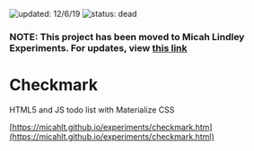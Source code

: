 ![updated: 12/6/19](https://img.shields.io/badge/updated-12/6/19-yellow) ![status: dead](https://img.shields.io/badge/status-dead-red)

### NOTE: This project has been moved to Micah Lindley Experiments.  For updates, view [this link](https://github.com/micahlt/micahlt.github.io/tree/master/experiments)
# Checkmark

HTML5 and JS todo list with Materialize CSS

[https://micahlt.github.io/experiments/checkmark.htm](https://micahlt.github.io/experiments/checkmark.html)
